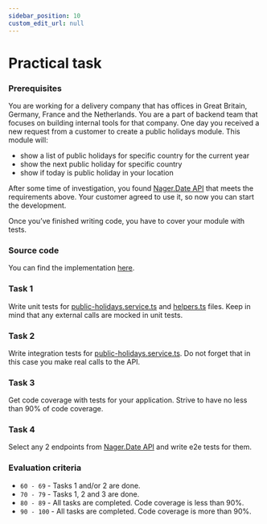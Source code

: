 ```yaml
---
sidebar_position: 10
custom_edit_url: null
---
```


# Practical task
### Prerequisites

You are working for a delivery company that has offices in Great Britain, Germany, France and the Netherlands. You are a part of backend team that focuses on building internal tools for that company. One day you received a new request from a customer to create a public holidays module. This module will:
- show a list of public holidays for specific country for the current year
- show the next public holiday for specific country
- show if today is public holiday in your location

After some time of investigation, you found [Nager.Date API](https://date.nager.at/swagger/index.html) that meets the requirements above. Your customer agreed to use it, so now you can start the development. 

Once you’ve finished writing code, you have to cover your module with tests. 

### Source code

You can find the implementation [here](https://git.epam.com/ld-global-coordinators/js-programs/nodejs-gmp-coursebook/-/tree/master/public-for-mentees/5-testing).

### Task 1

Write unit tests for [public-holidays.service.ts](https://git.epam.com/ld-global-coordinators/js-programs/nodejs-gmp-coursebook/-/blob/master/public-for-mentees/5-testing/src/services/public-holidays.service.ts) and [helpers.ts](https://git.epam.com/ld-global-coordinators/js-programs/nodejs-gmp-coursebook/-/blob/master/public-for-mentees/5-testing/src/helpers.ts) files. Keep in mind that any external calls are mocked in unit tests.

### Task 2

Write integration tests for [public-holidays.service.ts](https://git.epam.com/ld-global-coordinators/js-programs/nodejs-gmp-coursebook/-/blob/master/public-for-mentees/5-testing/src/services/public-holidays.service.ts). Do not forget that in this case you make real calls to the API.

### Task 3

Get code coverage with tests for your application. Strive to have no less than 90% of code coverage.

### Task 4

Select any 2 endpoints from [Nager.Date API](https://date.nager.at/swagger/index.html) and write e2e tests for them. 

### Evaluation criteria
- `60 - 69` - Tasks 1 and/or 2 are done.
- `70 - 79` - Tasks 1, 2 and 3 are done.
- `80 - 89` - All tasks are completed. Code coverage is less than 90%.
- `90 - 100` - All tasks are completed. Code coverage is more than 90%.


